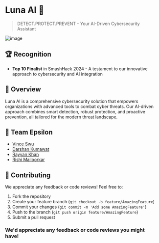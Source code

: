 # Luna AI 🌙
> DETECT.PROTECT.PREVENT - Your AI-Driven Cybersecurity Assistant

![image](https://github.com/user-attachments/assets/94d631d6-99a5-4d01-879d-cacb67e13c8f)


## 🏆 Recognition
* **Top 10 Finalist** in SmashHack 2024 - A testament to our innovative approach to cybersecurity and AI integration

## 🌟 Overview
Luna AI is a comprehensive cybersecurity solution that empowers organizations with advanced tools to combat cyber threats. Our AI-driven approach combines smart detection, robust protection, and proactive prevention, all tailored for the modern threat landscape.

## 👥 Team Epsilon
* [Vince Swu](https://github.com/ecnivs)
* [Darshan Kumawat](https://github.com/darshanCommits)
* [Rayyan Khan](https://github.com/RayyanKhan18)
* [Rishi Mailoorkar](https://github.com/rishimailoorkar)

## 🤝 Contributing
We appreciate any feedback or code reviews! Feel free to:
1. Fork the repository
2. Create your feature branch (`git checkout -b feature/AmazingFeature`)
3. Commit your changes (`git commit -m 'Add some AmazingFeature'`)
4. Push to the branch (`git push origin feature/AmazingFeature`)
5. Submit a pull request

### We'd appreciate any feedback or code reviews you might have!
